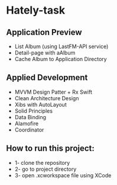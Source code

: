 # Hately-task
## Application Preview
- List Album  (using LastFM-API service)
- Detail-page  with aAlbum
- Cache Album to Application Directory


## Applied Development 
- MVVM Design Patter + Rx Swift
- Clean Architecture Design 
- Xibs with AutoLayout
- Solid Principles
- Data Binding
-  Alamofire 
-  Coordinator

## How to run this project:
 * 1- clone the repository
 * 2- go to project directory
 * 3- open .xcworkspace file using XCode 
